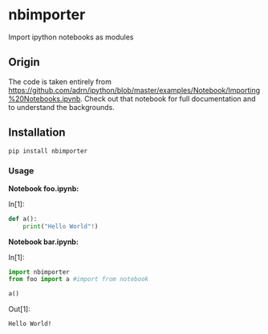 # nbimporter
Import ipython notebooks as modules

## Origin
The code is taken entirely from https://github.com/adrn/ipython/blob/master/examples/Notebook/Importing%20Notebooks.ipynb. 
Check out that notebook for full documentation and to understand the backgrounds. 

## Installation
`pip install nbimporter`

### Usage
**Notebook foo.ipynb:**

In[1]:
```python
def a(): 
    print("Hello World"!)
```

**Notebook bar.ipynb:**

In[1]:
```python
import nbimporter
from foo import a #import from notebook

a()
```

Out[1]:
```
Hello World!
```

